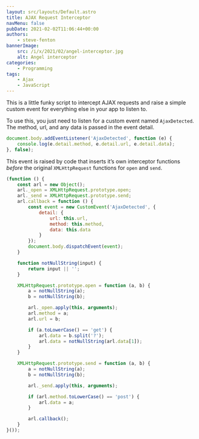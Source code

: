 ```yaml
---
layout: src/layouts/Default.astro
title: AJAX Request Interceptor
navMenu: false
pubDate: 2021-02-02T11:06:44+00:00
authors:
    - steve-fenton
bannerImage:
    src: /i/x/2021/02/angel-interceptor.jpg
    alt: Angel interceptor
categories:
    - Programming
tags:
    - Ajax
    - JavaScript
---
```


This is a little funky script to intercept AJAX requests and raise a simple custom event for everything else in your app to listen to.

To use this, you just need to listen for a custom event named `AjaxDetected`. The method, url, and any data is passed in the event detail.

```javascript
document.body.addEventListener('AjaxDetected', function (e) {
    console.log(e.detail.method, e.detail.url, e.detail.data);
}, false);
```

This event is raised by code that inserts it’s own interceptor functions *before* the original `XMLHttpRequest` functions for `open` and `send`.

```javascript
(function () {
    const arl = new Object();
    arl._open = XMLHttpRequest.prototype.open;
    arl._send = XMLHttpRequest.prototype.send;
    arl.callback = function () {
        const event = new CustomEvent('AjaxDetected', {
            detail: {
                url: this.url,
                method: this.method,
                data: this.data
            }
        });
        document.body.dispatchEvent(event);
    }

    function notNullString(input) {
        return input || '';
    }

    XMLHttpRequest.prototype.open = function (a, b) {
        a = notNullString(a);
        b = notNullString(b);

        arl._open.apply(this, arguments);
        arl.method = a;
        arl.url = b;

        if (a.toLowerCase() == 'get') {
            arl.data = b.split('?');
            arl.data = notNullString(arl.data[1]);
        }
    }

    XMLHttpRequest.prototype.send = function (a, b) {
        a = notNullString(a);
        b = notNullString(b);

        arl._send.apply(this, arguments);

        if (arl.method.toLowerCase() == 'post') {
            arl.data = a;
        }

        arl.callback();
    }
}());
```